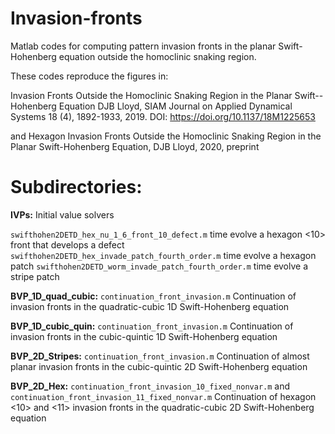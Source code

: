 # Invasion-fronts
Matlab codes for computing pattern invasion fronts in the planar Swift-Hohenberg equation outside the homoclinic snaking region. 

These codes reproduce the figures in:

Invasion Fronts Outside the Homoclinic Snaking Region in the Planar Swift--Hohenberg Equation
DJB Lloyd, SIAM Journal on Applied Dynamical Systems 18 (4), 1892-1933, 2019. DOI: https://doi.org/10.1137/18M1225653

and 
Hexagon Invasion Fronts Outside the Homoclinic Snaking Region in the Planar Swift-Hohenberg Equation, DJB Lloyd, 2020, preprint

# Subdirectories:

**IVPs:** Initial value solvers

`swifthohen2DETD_hex_nu_1_6_front_10_defect.m` time evolve a hexagon <10> front that develops a defect
`swifthohen2DETD_hex_invade_patch_fourth_order.m` time evolve a hexagon patch
`swifthohen2DETD_worm_invade_patch_fourth_order.m` time evolve a stripe patch

**BVP_1D_quad_cubic:** `continuation_front_invasion.m`
Continuation of invasion fronts in the quadratic-cubic 1D Swift-Hohenberg equation

**BVP_1D_cubic_quin:** `continuation_front_invasion.m`
Continuation of invasion fronts in the cubic-quintic 1D Swift-Hohenberg equation

**BVP_2D_Stripes:** `continuation_front_invasion.m`
Continuation of almost planar invasion fronts in the cubic-quintic 2D Swift-Hohenberg equation

**BVP_2D_Hex:** `continuation_front_invasion_10_fixed_nonvar.m` and `continuation_front_invasion_11_fixed_nonvar.m` Continuation of hexagon <10> and <11> invasion fronts in the quadratic-cubic 2D Swift-Hohenberg equation




